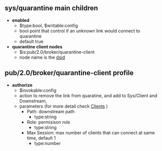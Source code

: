 ## sys/quarantine main children

* **enabled**
  * $type:bool, $writable:config
  * bool point that control if an unknown link would connect to quarantine
  * default true
* **quarantine client nodes**
  * $is:pub/2.0/broker/quarantine-client
  * node name is the [dsid](../../common/dsid.md)
  

## pub/2.0/broker/quarantine-client profile

* **authorize**
  * $invokable:config
  * action to remove the link from quaratine, and add to Sys/Client and Downstream, 
  * parameters (for more detail check [Clients](clients.md) )
    * Path: downstream path
      * type:string
    * Role: permisison role
      * type:string
    * Max Session: max number of clients that can connect at same time, default 1
      * type:number

